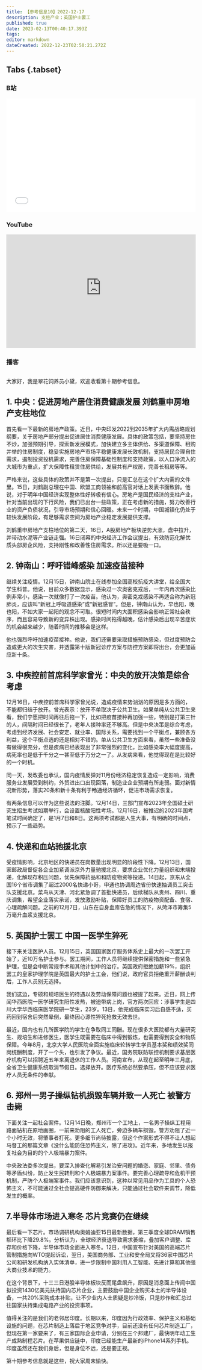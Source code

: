 ```yaml
---
title: 【参考信息10】2022-12-17
description: 支柱产业；英国护士罢工
published: true
date: 2023-02-13T00:40:17.393Z
tags: 
editor: markdown
dateCreated: 2022-12-23T02:50:21.272Z
---
```


## Tabs {.tabset}
### B站
<div style="position: relative; padding: 30% 45%;">
<iframe style="position: absolute; width: 100%; height: 100%; left: 0; top: 0;" src="//player.bilibili.com/player.html?&bvid=BV1TR4y1k7Ev&page=1&as_wide=1&high_quality=1&danmaku=1" scrolling="no" border="0" frameborder="no" framespacing="0" allowfullscreen="true"></iframe>
</div>

### YouTube
<div style="position: relative; padding: 30% 45%;">
<iframe style="position: absolute; top: 0; left: 0; width: 100%; height: 100%;" src="https://www.youtube-nocookie.com/embed/yR2COaf0Pxw" title="YouTube video player" frameborder="0" allow="accelerometer; autoplay; clipboard-write; encrypted-media; gyroscope; picture-in-picture" allowfullscreen></iframe>
</div>
  
### 播客
<div class="podcast-player"></div>

## 

大家好，我是翠花饲养员小黛，欢迎收看第十期参考信息。

## 1. 中央：促进房地产居住消费健康发展 刘鹤重申房地产支柱地位

首先看一下最新的房地产政策。近日，中央印发2022到2035年扩大内需战略规划纲要，关于房地产部分提出促进居住消费健康发展。具体的政策包括，要坚持房住不炒，加强预期引导，探索新发展模式，加快建立多主体供给、多渠道保障、租购并举的住房制度，稳妥实施房地产市场平稳健康发展长效机制，支持居民合理自住需求，遏制投资投机需求，完善住房保障基础性制度和支持政策，以人口净流入的大城市为重点，扩大保障性租赁住房供给，发展共有产权房，完善长租房等等。

严格来说，这些具体的政策并不是第一次提出，只是汇总在这个扩大内需的文件里。15日，刘鹤副总理在中国、欧盟工商领袖和前高官对话上发表书面致辞。他说，对于明年中国经济实现整体性好转极有信心。房地产是国民经济的支柱产业，针对当前出现的下行风险，我们已出台一些政策，正在考虑新的措施，努力改善行业的资产负债状况，引导市场预期和信心回暖。未来一个时期，中国城镇化仍处于较快发展阶段，有足够需求空间为房地产业稳定发展提供支撑。

刘鹤重申房地产支柱地位的第二天，16日，A股房地产板块逆势大涨，盘中拉升，并带动水泥等产业链走强。16日闭幕的中央经济工作会议提出，有效防范化解优质头部房企风险，支持刚性和改善性住房需求。所以还是要吸一口。

## 2. 钟南山：呼吁错峰感染 加速疫苗接种

继续关注疫情。12月15日，钟南山院士在线参加全国高校抗疫大讲堂，给全国大学生科普。他说，目前众多数据显示，感染过一次奥密克戎后，一年内再次感染比例非常小，感染一次就像打了一次疫苗。他认为，奥密克戎感染不再适合称为新冠肺炎，应该叫“新冠上呼吸道感染”或“新冠感冒”。但是，钟南山认为，早也阳，晚也阳，不如大家一起阳的观念不可取。很短时间内大面积感染会影响正常社会秩序，而且容易导致新的变异株出现。感染时间拖得越晚，估计感染后出现辛苦症状的机会越来越少，随着时间的推移会是这样。

他也强烈呼吁加速疫苗接种。他说，我们还需要采取措施预防感染，但过度预防会造成更大的次生灾害，并透露第十版新冠诊疗方案与防控方案即将出台，会更加适应新十条。

## 3. 中疾控前首席科学家曾光：中央的放开决策是综合考虑

12月16日，中疾控前首席科学家曾光说，造成疫情来势汹汹的原因是多方面的，不能都归结于放开。曾光表示：放开不单取决于公共卫生。如果单纯从公共卫生来看，我们宁愿把时间再往后拖一下，比如把疫苗接种再加强一些，特别是打第三针的人，间隔时间已经很长了，老年人接种率还不够高。但是中央决策是综合考虑，考虑到经济发展、社会安定、就业率、国际关系，需要找到一个平衡点，兼顾各方利益，这个平衡点选的还是相对不错的。单从公共卫生方面来看，虽然一些准备没有做得很充分，但是疾病已经表现出了非常强烈的变化，比如感染率大幅度提高，病死率也是低于千分之一甚至低于万分之一了。从发病来看，他觉得现在是比较好的一个时机。

同一天，发改委也承认，国内疫情反弹对11月份经济稳定恢复造成一定影响，消费服务业发展受到制约，外贸进出口出现回落，制造业企业预期有所走弱。面对新情况新形势，落实20条和新十条有利于畅通经济循环，促进市场需求恢复。

有两条信息可以作为这些说法的注脚。12月14日，三部门宣布2023年全国硕士研究生招生考试如期举行，会设置核酸阳性考场。12月16日，被推迟的2023年国考笔试时间确定了，是1月7日和8日。这两项考试都是人生大事，有明确的时间点，预示了一些趋势。

## 4. 快递和血站驰援北京

受疫情影响，北京地区的快递员在岗数量出现明显的阶段性下降。12月13日，国家邮政局督促各企业加紧调派京外力量驰援北京，要求企业优化力量组织和末端投递，化解现存积压问题，优先保障药品和和防疫物资等投递。14日起，京东从全国16个省市调集了超过2000名快递小哥，申通也协调周边省份快速抽调员工突击队支援北京。菜鸟从天津、河北紧急调了首批快递员，后续梯队从贵州、四川、重庆调集，希望企业落实承诺，发放激励补贴，保障好员工的防疫物资配备、食宿、心理疏解问题。之前的12月7日，山东在自身血库告急的情况下，从菏泽市筹集5万毫升血浆支援北京。

## 5. 英国护士罢工 中国一医学生猝死

接下来关注医护人员。12月15日，英国国家医疗服务体系史上最大的一次罢工开始了，近10万名护士参与。罢工期间，工作人员将继续提供保密措施和一些紧急护理，但是会中断常规手术和其他计划中的治疗。英国政府拒绝加薪19%，组织罢工的皇家护理学院是英国最大的护士工会，他们说，政府官员拒绝重开薪酬谈判后，工作人员别无选择。

我们这边，专硕和规培医生的待遇以及劳动保障问题也被提了起来。近日，网上传闻华西医院一医学研究生阳性发热，被迫带病上岗，官方两次回应：涉事学生是四川大学华西临床医学院研一学生，23岁。13日，他完成临床实习后自感不适，买药回到宿舍后突然晕倒，最终因心源性猝死抢救无效去世。

最近，国内也有几所医学院的学生在争取同工同酬。现在很多大医院都有大量研究生、规培生和进修医生，医学生既需要在临床中得到锻炼，也需要得到安全和物质保障。今年8月，北京大学人民医院全面实施临床轮转学生学员基本奖和绩效奖同岗统酬制度，开了一个头，也引发了争议。最近，国务院联防联控机制要求基层医疗机构可以招聘近五年来离退休的工作人员。河南宣布，从现在起至明年三月底，全省卫生健康系统取消节假日。选择放开。医疗系统必然要承压，但不应该要求医疗人员无条件的奉献。

## 6. 郑州一男子操纵钻机损毁车辆并致一人死亡 被警方击毙

下面关注一起社会案件。12月14日晚，郑州市一个工地上，一名男子操纵工程用路面钻机在原地画圈，一前来劝阻的工人死亡，旁边多辆车损毁。警方劝阻了近一个小时无效，将肇事者打死。更多细节尚待披露，但这个作案形式不得不让人想起马督工的那篇文章《没什么能防住恐怖主义，除了进攻》。近年来，多地发生以报复社会为目的的个人极端暴力案件。

中央政法委多次提出，要深入排查化解易引发治安问题的婚恋、家庭、邻里、债务等矛盾纠纷，防止发生民转刑和个人极端暴力案事件。要完善心理疏导和危机干预机制，严防个人极端案事件。我们应该意识到，这种以常见用品作为工具的个人恐怖主义，不可能通过全社会提高硬件防御来解决，只能通过社会软件来调节，降低发生的概率。

## 7.半导体市场进入寒冬 芯片竞赛仍在继续

最后看一下芯片。市场调研机构奥姆迪亚15日最新数据，第三季度全球DRAM销售额环比下降29.8%。分析认为，全球经济衰退导致需求萎缩，叠加客户调整、库存和价格下降，半导体市场全面进入寒冬。12日，中国宣布针对美国的高端芯片管制措施向WTO提起诉讼，翌日，美国商务部、工业和安全局又将36家中国芯片公司和研发机构纳入实体清单，进一步限制中国利用人工智能、先进计算和其他强大商业技术的能力。

在这个背景下，十三三日港股半导体板块反而尾盘飙升，原因是消息面上传闻中国拟投资1430亿美元扶持国内芯片企业，主要鼓励中国企业购买本土的半导体设备，一共20%采购成本补贴，让不少业内人士质疑是炒冷饭，只是炒作和汇总过往国家扶持集成电路产业的投资事项。

值得关注的是我们的老邻居印度。长期以来，印度因为行政效率、保护主义和基础设施的问题，在芯片制造上落后于地区竞争对手，目前还没有任何芯片制造工厂，但现在第一家要来了，有三家国际企业申请，分别在三个邦建厂，最快明年动工生产成熟制程芯片。在苹果供应链中，印度已经能生产最新的iPhone14系列手机。印度虽然还在我们身后，但是身位不远，还是要正视。

第十期参考信息就是这些，祝大家周末愉快。

